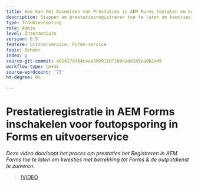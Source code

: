 ```yaml
---
title: Hoe kan het Aanmelden van Prestaties in AEM Forms toelaten om kwesties met betrekking tot Forms en de outputdienst te zuiveren
description: Stappen om prestatiesregistreren toe te laten om kwesties met betrekking tot Forms of de outputdienst te zuiveren
type: Troubleshooting
role: Admin
level: Intermediate
version: 6.5
feature: Uitvoerservice, Forms-service
topic: Beheer
index: y
source-git-commit: 462417d384c4aa5d99110f1b8dadd165ea9b2a49
workflow-type: tm+mt
source-wordcount: '73'
ht-degree: 0%

---
```



# Prestatieregistratie in AEM Forms inschakelen voor foutopsporing in Forms en uitvoerservice

*Deze video doorloopt het proces om prestaties het Registreren in AEM Forms toe te laten om kwesties met betrekking tot Forms &amp; de outputdienst te zuiveren.*

>[!VIDEO](https://video.tv.adobe.com/v/335499?quality=9&learn=on)
